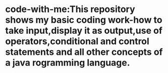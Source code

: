 # code-with-me:This repository shows my basic coding work-how to take input,display it as output,use of operators,conditional and control statements and all other concepts of a java rogramming language.
